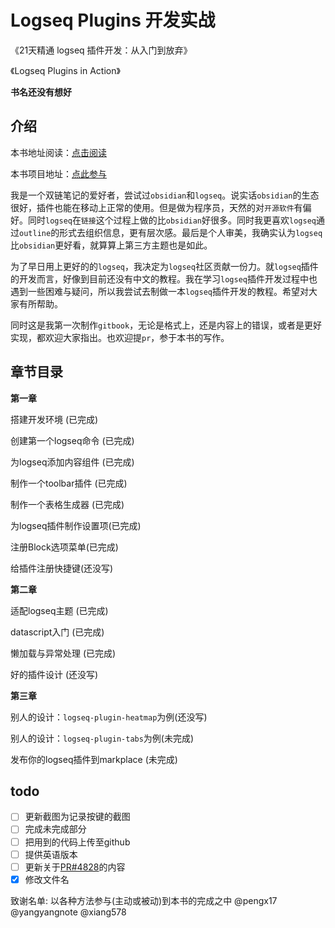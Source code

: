 # Logseq Plugins 开发实战

《21天精通 logseq 插件开发：从入门到放弃》

《Logseq Plugins in Action》

**书名还没有想好**

##

## 介绍

本书地址阅读：[点击阅读](https://a778917369.gitbook.io/21-nian-jing-tong-logseq-plugins-kai-fa-cong-ru-men-dao-fang-qi/)

本书项目地址：[点此参与](https://github.com/HXHL/logseq-plugins-develop-tutorial)

我是一个双链笔记的爱好者，尝试过`obsidian`和`logseq`。说实话`obsidian`的生态很好，插件也能在移动上正常的使用。但是做为程序员，天然的对`开源软件`有偏好。同时`logseq`在`链接`这个过程上做的比`obsidian`好很多。同时我更喜欢`logseq`通过`outline`的形式去组织信息，更有层次感。最后是个人审美，我确实认为`logseq`比`obsidian`更好看，就算算上第三方主题也是如此。

为了早日用上更好的的`logseq`，我决定为`logseq`社区贡献一份力。就`logseq`插件的开发而言，好像到目前还没有中文的教程。我在学习`logseq`插件开发过程中也遇到一些困难与疑问，所以我尝试去制做一本`logseq`插件开发的教程。希望对大家有所帮助。

同时这是我第一次制作`gitbook`，无论是格式上，还是内容上的错误，或者是更好实现，都欢迎大家指出。也欢迎提`pr`，参于本书的写作。

## 章节目录

**第一章**

搭建开发环境 (已完成)

创建第一个logseq命令 (已完成)

为logseq添加内容组件 (已完成)

制作一个toolbar插件 (已完成)

制作一个表格生成器 (已完成)

为logseq插件制作设置项(已完成)

注册Block选项菜单(已完成)

给插件注册快捷键(还没写)

**第二章**

适配logseq主题 (已完成)

datascript入门 (已完成)

懒加载与异常处理 (已完成)

好的插件设计 (还没写)

**第三章**

别人的设计：`logseq-plugin-heatmap`为例(还没写)

别人的设计：`logseq-plugin-tabs`为例(未完成)

发布你的logseq插件到markplace (未完成)

## todo

* [ ] 更新截图为记录按键的截图
* [ ] 完成未完成部分
* [ ] 把用到的代码上传至github
* [ ] 提供英语版本
* [ ] 更新关于[PR#4828](https://github.com/logseq/logseq/pull/4828)的内容
* [x] 修改文件名

致谢名单:
以各种方法参与(主动或被动)到本书的完成之中
@pengx17
@yangyangnote 
@xiang578
